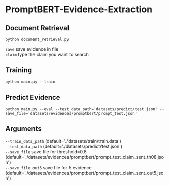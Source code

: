 # PromptBERT-Evidence-Extraction
## Document Retrieval
    python document_retrieval.py  
`save` save evidence in file  
`claim` type the claim you want to search  
## Training
    python main.py --train
## Predict Evidence 
    python main.py --eval --test_data_path='datasets/predict/test.json' --save_file='datasets/evidences/promptbert/prompt_test.json'
## Arguments 
`--train_data_path` (default='./datasets/train/train.data')  
`--test_data_path` (default='./datasets/predict/test.json')    
`--save_file` save file for threshold=0.8 (default='./datasets/evidences/promptbert/prompt_test_claim_sent_th08.json')    
`--save_file_out5` save file for 5 evidence (default='./datasets/evidences/promptbert/prompt_test_claim_sent_out5.json')
